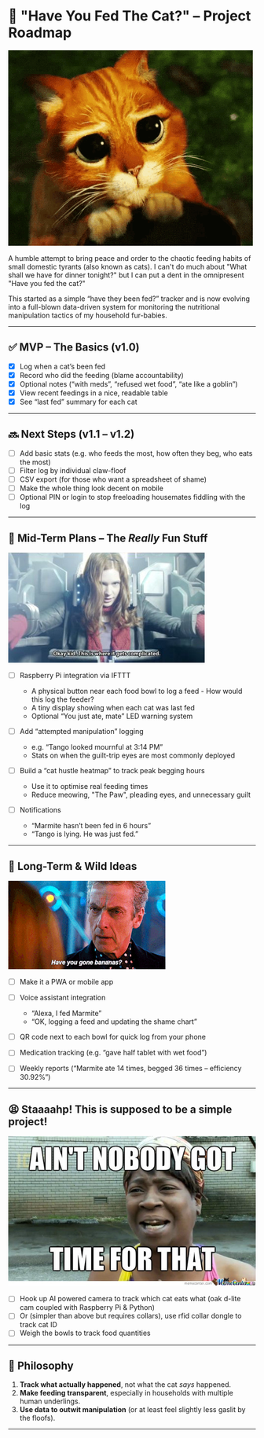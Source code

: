 # 🐾 "Have You Fed The Cat?" – Project Roadmap
![Puss in Boots giving big sad eyes](images/puss-in-boots.gif)

A humble attempt to bring peace and order to the chaotic feeding habits of small domestic tyrants (also known as cats). I can't do much about "What shall we have for dinner tonight?" but I can put a dent in the omnipresent "Have you fed the cat?"

This started as a simple “have they been fed?” tracker and is now evolving into a full-blown data-driven system for monitoring the nutritional manipulation tactics of my household fur-babies.


---

## ✅ MVP – The Basics (v1.0)

- [x] Log when a cat’s been fed
- [x] Record who did the feeding (blame accountability)
- [x] Optional notes (“with meds”, “refused wet food”, “ate like a goblin”)
- [x] View recent feedings in a nice, readable table
- [x] See “last fed” summary for each cat

---

## 🔜 Next Steps (v1.1 – v1.2)

- [ ] Add basic stats (e.g. who feeds the most, how often they beg, who eats the most)
- [ ] Filter log by individual claw-floof
- [ ] CSV export (for those who want a spreadsheet of shame)
- [ ] Make the whole thing look decent on mobile
- [ ] Optional PIN or login to stop freeloading housemates fiddling with the log

---

## 🫦 Mid-Term Plans – The *Really* Fun Stuff

![Amy Pond says "Ok kid, this is where it gets complicated"](images/complicated.jpg)


- [ ] Raspberry Pi integration via IFTTT
  - A physical button near each food bowl to log a feed - How would this log the feeder?
  - A tiny display showing when each cat was last fed
  - Optional “You just ate, mate” LED warning system

- [ ] Add “attempted manipulation” logging
  - e.g. “Tango looked mournful at 3:14 PM”
  - Stats on when the guilt-trip eyes are most commonly deployed

- [ ] Build a “cat hustle heatmap” to track peak begging hours
  - Use it to optimise real feeding times
  - Reduce meowing, "The Paw", pleading eyes, and unnecessary guilt

- [ ] Notifications
  - “Marmite hasn’t been fed in 6 hours”
  - “Tango is lying. He was just fed.”

---

## 🍌 Long-Term & Wild Ideas

![The 12th Doctor asks Clara if she's gone bananas](images/have-you-gone-bananas.png)

- [ ] Make it a PWA or mobile app
- [ ] Voice assistant integration
  - “Alexa, I fed Marmite”
  - “OK, logging a feed and updating the shame chart”

- [ ] QR code next to each bowl for quick log from your phone
- [ ] Medication tracking (e.g. “gave half tablet with wet food”)
- [ ] Weekly reports (“Marmite ate 14 times, begged 36 times – efficiency 30.92%”)

---
## 😫 Staaaahp! This is supposed to be a simple  project!

![Ain't Nobody Got Tim For That!](images/time.jpg)


- [ ] Hook up AI powered camera to track which cat eats what (oak d-lite cam coupled with Raspberry Pi & Python)
- [ ] Or (simpler than above but requires collars), use rfid collar dongle to track cat ID
- [ ] Weigh the bowls to track food quantities
---
## 🧠 Philosophy

1. **Track what actually happened**, not what the cat *says* happened.
2. **Make feeding transparent**, especially in households with multiple human underlings.
3. **Use data to outwit manipulation** (or at least feel slightly less gaslit by the floofs).

---

